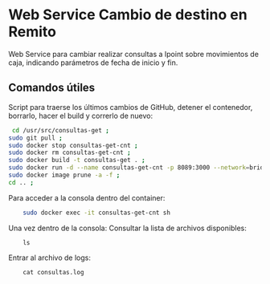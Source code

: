 # Web Service Cambio de destino en Remito

Web Service para cambiar realizar consultas a Ipoint sobre movimientos de caja, indicando parámetros de fecha de inicio y fin.


## Comandos útiles

Script para traerse los últimos cambios de GitHub, detener el contenedor, borrarlo, hacer el build y correrlo de nuevo:


```bash
 cd /usr/src/consultas-get ;
sudo git pull ;
sudo docker stop consultas-get-cnt ;
sudo docker rm consultas-get-cnt ;     
sudo docker build -t consultas-get . ;
sudo docker run -d --name consultas-get-cnt -p 8089:3000 --network=bridge --restart unless-stopped consultas-get ;
sudo docker image prune -a -f ;
cd .. ;
```

Para acceder a la consola dentro del container:

```bash
    sudo docker exec -it consultas-get-cnt sh
```

Una vez dentro de la consola: Consultar la lista de archivos disponibles:

```
    ls
```

Entrar al archivo de logs:

```
    cat consultas.log
```
